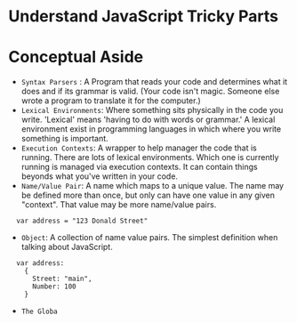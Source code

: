 # Understand JavaScript Tricky Parts 

# Conceptual Aside
- `Syntax Parsers` : A Program that reads your code and determines what it does and if its grammar is valid. (Your code isn't magic. Someone else wrote a program to translate it for the computer.) 
- `Lexical Environments`: Where something sits physically in the code you write. 'Lexical' means 'having to do with words or grammar.' A lexical environment exist in programming languages in which where you write something is important.
- `Execution Contexts`: A wrapper to help manager the code that is running. There are lots of lexical environments. Which one is currently running is managed via execution contexts. It can contain things beyonds what you've written in your code. 
- `Name/Value Pair`: A name which maps to a unique value. The name may be defined more than once, but only can have one value in any given "context". That value may be more name/value pairs.
```javacsript 
  var address = "123 Donald Street"
```
- `Object`: A collection of name value pairs. The simplest definition when talking about JavaScript. 
```javacsript 
  var address:
    {
      Street: "main",
      Number: 100
    }
```
- `The Globa`
